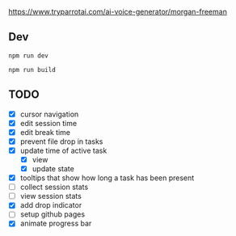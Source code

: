 https://www.tryparrotai.com/ai-voice-generator/morgan-freeman

## Dev

```
npm run dev
```

```
npm run build
```

## TODO

- [x] cursor navigation
- [x] edit session time
- [x] edit break time
- [x] prevent file drop in tasks
- [x] update time of active task
  - [x] view
  - [x] update state
- [x] tooltips that show how long a task has been present
- [ ] collect session stats
- [ ] view session stats
- [x] add drop indicator
- [ ] setup github pages
- [x] animate progress bar
